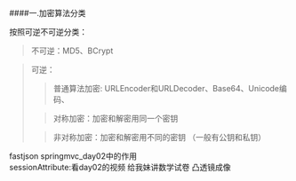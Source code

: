 ####一.加密算法分类   

按照可逆不可逆分类：  

> 不可逆：MD5、BCrypt


>  可逆：  
>  
>>  普通算法加密: URLEncoder和URLDecoder、Base64、Unicode编码、
>
>>  对称加密：加密和解密用同一个密钥 
> 
>>  非对称加密：加密和解密用不同的密钥 （一般有公钥和私钥）    

fastjson springmvc_day02中的作用   
sessionAttribute:看day02的视频
给我妹讲数学试卷
凸透镜成像
